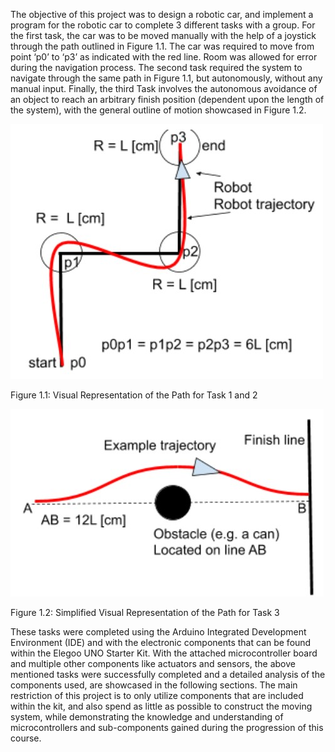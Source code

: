 The objective of this project was to design a robotic car, and implement a program for the robotic car to complete 3 different tasks with a group. For the first task, the car was to be moved manually with the help of a joystick through the path outlined in Figure 1.1. The car was required to move from point ‘p0’ to ‘p3’ as indicated with the red line. Room was allowed for error during the navigation process. The second task required the system to navigate through the same path in Figure 1.1, but autonomously, without any manual input. Finally, the third Task involves the autonomous avoidance of an object to reach an arbitrary finish position (dependent upon the length of the system), with the general outline of motion showcased in Figure 1.2.

![alt text](https://github.com/heatherwubs/MEC830-Project2/blob/main/Task%201%20and%202.jpg)

Figure 1.1: Visual Representation of the Path for Task 1 and 2

![alt text](https://github.com/heatherwubs/MEC830-Project2/blob/main/Task%203.jpg)

Figure 1.2: Simplified Visual Representation of the Path for Task 3 

These tasks were completed using the Arduino Integrated Development Environment (IDE) and with the electronic components that can be found within the Elegoo UNO Starter Kit. With the attached microcontroller board and multiple other components like actuators and sensors, the above mentioned tasks were successfully completed and a detailed analysis of the components used, are showcased in the following sections. The main restriction of this project is to only utilize components that are included within the kit, and also spend as little as possible to construct the moving system, while demonstrating the knowledge and understanding of microcontrollers and sub-components gained during the progression of this course. 


